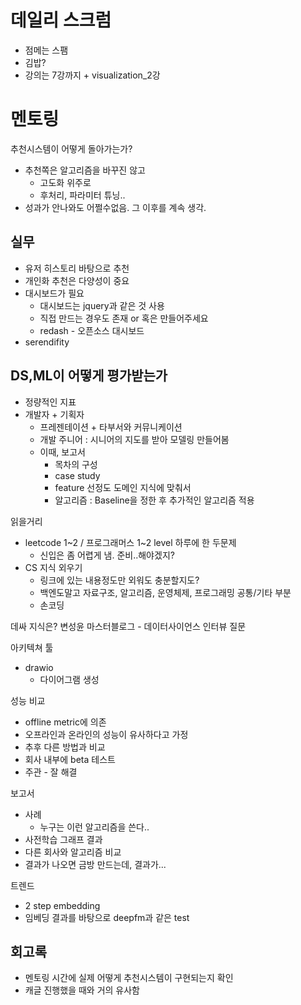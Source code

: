 


# 데일리 스크럼
- 점메는 스팸
- 김밥?
- 강의는 7강까지 + visualization_2강

# 멘토링
추천시스템이 어떻게 돌아가는가?
- 추천쪽은 알고리즘을 바꾸진 않고
	- 고도화 위주로
	- 후처리, 파라미터 튜닝..
- 성과가 안나와도 어쩔수없음. 그 이후를 계속 생각.


## 실무
- 유저 히스토리 바탕으로 추천
- 개인화 추천은 다양성이 중요
- 대시보드가 필요
	- 대시보드는 jquery과 같은 것 사용
	- 직접 만드는 경우도 존재 or 혹은 만들어주세요
	- redash - 오픈소스 대시보드
- serendifity

## DS,ML이 어떻게 평가받는가
- 정량적인 지표
- 개발자 + 기획자
	- 프레젠테이션 + 타부서와 커뮤니케이션
	- 개발
주니어 : 시니어의 지도를 받아 모델링 만들어봄
	- 이때, 보고서
		- 목차의 구성
		- case study
		- feature 선정도 도메인 지식에 맞춰서
		- 알고리즘 : Baseline을 정한 후 추가적인 알고리즘 적용


읽을거리
- leetcode 1~2 / 프로그래머스 1~2 level 하루에 한 두문제
	- 신입은 좀 어렵게 냄. 준비..해야겠지?
- CS 지식 외우기
	- 링크에 있는 내용정도만 외워도 충분할지도?
	- 백엔도말고 자료구조, 알고리즘, 운영체제, 프로그래밍 공통/기타 부분
	- 손코딩

데싸 지식은?
변성윤 마스터블로그 - 데이터사이언스 인터뷰 질문




아키텍쳐 툴
- drawio
	- 다이어그램 생성


성능 비교
- offline metric에 의존
- 오프라인과 온라인의 성능이 유사하다고 가정
- 추후 다른 방법과 비교
- 회사 내부에 beta 테스트
- 주관 - 잘 해결


보고서
- 사례
	- 누구는 이런 알고리즘을 쓴다..
- 사전학습 그래프 결과
- 다른 회사와 알고리즘 비교
- 결과가 나오면 금방 만드는데, 결과가...

트렌드
- 2 step embedding
- 임베딩 결과를 바탕으로 deepfm과 같은 test



## 회고록
- 멘토링 시간에 실제 어떻게 추천시스템이 구현되는지 확인
- 캐글 진행했을 때와 거의 유사함